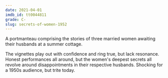 ```yaml
---
date: 2021-04-01
imdb_id: tt0044811
grade: C-
slug: secrets-of-women-1952
---
```


A portmanteau comprising the stories of three married women awaiting their husbands at a summer cottage.

The vignettes play out with confidence and ring true, but lack resonance. Honest performances all around, but the women's deepest secrets all revolve around disappointments in their respective husbands. Shocking for a 1950s audience, but trite today.
